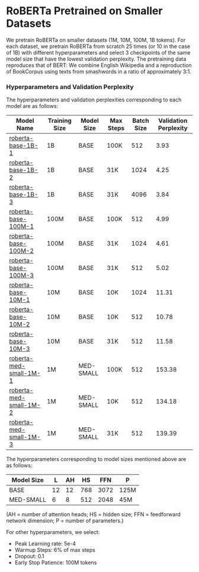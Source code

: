 # RoBERTa Pretrained on Smaller Datasets

We pretrain RoBERTa on smaller datasets (1M, 10M, 100M, 1B tokens). For each dataset, we pretrain RoBERTa from scratch 25 times (or 10 in the case of 1B) with different hyperparameters and select 3 checkpoints of the same model size that have the lowest validation perplexity. The pretraining data reproduces that of BERT: We combine English Wikipedia and a reproduction of BookCorpus using texts from smashwords in a ratio of approximately 3:1.

### Hyperparameters and Validation Perplexity

The hyperparameters and validation perplexities corresponding to each model are as follows:

| Model Name               | Training Size | Model Size | Max Steps | Batch Size | Validation Perplexity |
|--------------------------|---------------|------------|-----------|------------|-----------------------|
| [roberta-base-1B-1][link-roberta-base-1B-1]        | 1B            | BASE       | 100K      | 512        | 3.93                  |
| [roberta-base-1B-2][link-roberta-base-1B-2]        | 1B            | BASE       | 31K       | 1024       | 4.25                  |
| [roberta-base-1B-3][link-roberta-base-1B-3]        | 1B            | BASE       | 31K       | 4096       | 3.84                  |
| [roberta-base-100M-1][link-roberta-base-100M-1]      | 100M          | BASE       | 100K      | 512        | 4.99                  |
| [roberta-base-100M-2][link-roberta-base-100M-2]      | 100M          | BASE       | 31K       | 1024       | 4.61                  |
| [roberta-base-100M-3][link-roberta-base-100M-3]      | 100M          | BASE       | 31K       | 512        | 5.02                  |
| [roberta-base-10M-1][link-roberta-base-10M-1]       | 10M           | BASE       | 10K       | 1024       | 11.31                 |
| [roberta-base-10M-2][link-roberta-base-10M-2]       | 10M           | BASE       | 10K       | 512        | 10.78                 |
| [roberta-base-10M-3][link-roberta-base-10M-3]       | 10M           | BASE       | 31K       | 512        | 11.58                 |
| [roberta-med-small-1M-1][link-roberta-med-small-1M-1]   | 1M            | MED-SMALL  | 100K      | 512        | 153.38                |
| [roberta-med-small-1M-2][link-roberta-med-small-1M-2]   | 1M            | MED-SMALL  | 10K       | 512        | 134.18                |
| [roberta-med-small-1M-3][link-roberta-med-small-1M-3]   | 1M            | MED-SMALL  | 31K       | 512        | 139.39                |

The hyperparameters corresponding to model sizes mentioned above are as follows:

| Model Size | L  | AH | HS  | FFN  | P    |
|------------|----|----|-----|------|------|
| BASE       | 12 | 12 | 768 | 3072 | 125M |
| MED-SMALL  | 6  | 8  | 512 | 2048 | 45M  |

(AH = number of attention heads; HS = hidden size; FFN = feedforward network dimension; P = number of parameters.)

For other hyperparameters, we select:
- Peak Learning rate: 5e-4
- Warmup Steps: 6% of max steps
- Dropout: 0.1
- Early Stop Patience: 100M tokens

[link-roberta-med-small-1M-1]: https://huggingface.co/nyu-mll/roberta-med-small-1M-1
[link-roberta-med-small-1M-2]: https://huggingface.co/nyu-mll/roberta-med-small-1M-2
[link-roberta-med-small-1M-3]: https://huggingface.co/nyu-mll/roberta-med-small-1M-3
[link-roberta-base-10M-1]: https://huggingface.co/nyu-mll/roberta-base-10M-1
[link-roberta-base-10M-2]: https://huggingface.co/nyu-mll/roberta-base-10M-2
[link-roberta-base-10M-3]: https://huggingface.co/nyu-mll/roberta-base-10M-3
[link-roberta-base-100M-1]: https://huggingface.co/nyu-mll/roberta-base-100M-1
[link-roberta-base-100M-2]: https://huggingface.co/nyu-mll/roberta-base-100M-2
[link-roberta-base-100M-3]: https://huggingface.co/nyu-mll/roberta-base-100M-3
[link-roberta-base-1B-1]: https://huggingface.co/nyu-mll/roberta-base-1B-1
[link-roberta-base-1B-2]: https://huggingface.co/nyu-mll/roberta-base-1B-2
[link-roberta-base-1B-3]: https://huggingface.co/nyu-mll/roberta-base-1B-3
